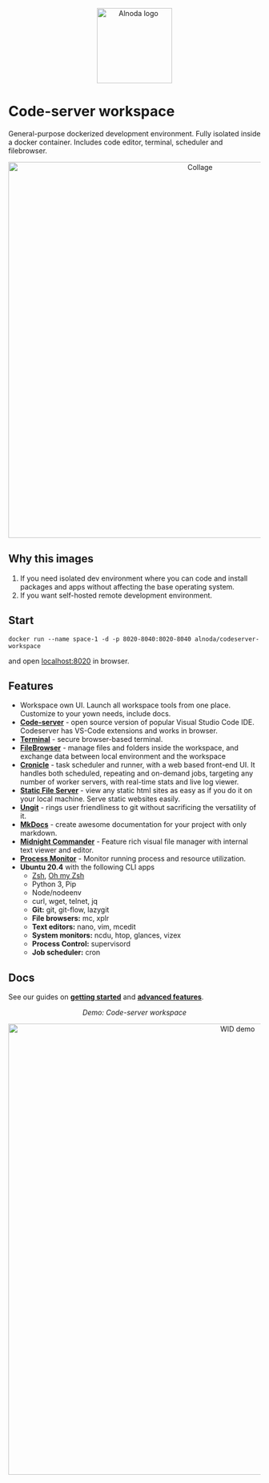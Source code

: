 <p align="center">
  <img src="https://github.com/bluxmit/alnoda-workspaces/blob/main/img/Alnoda-white.svg" alt="Alnoda logo" width="150">
</p> 

# Code-server workspace
General-purpose dockerized development environment. Fully isolated inside a docker container. 
Includes code editor, terminal, scheduler and filebrowser. 

<p align="center">
  <img src="https://raw.githubusercontent.com/bluxmit/alnoda-workspaces/main/workspaces/codeserver-workspace/img/codeserver-collage-sm.jpg" alt="Collage" width="750">
</p>

## Why this images

1. If you need isolated dev environment where you can code and install packages and apps without affecting the base operating system.
2. If you want self-hosted remote development environment.

## Start
 
```
docker run --name space-1 -d -p 8020-8040:8020-8040 alnoda/codeserver-workspace
```  

and open [localhost:8020](http://localhost:8020) in browser.  

## Features

- Workspace own UI. Launch all workspace tools from one place. Customize to your yown needs, include docs.
- [**Code-server**](https://github.com/cdr/code-server) - open source version of popular Visual Studio Code IDE. Codeserver has 
VS-Code extensions and works in browser. 
- [**Terminal**](https://github.com/tsl0922/ttyd) - secure browser-based terminal.
- [**FileBrowser**](https://github.com/filebrowser/filebrowser)  - manage files and folders inside the workspace, and exchange data between local environment and the workspace
- [**Cronicle**](https://github.com/jhuckaby/Cronicle)  - task scheduler and runner, with a web based front-end UI. It handles both scheduled, repeating and on-demand jobs, targeting any number of worker servers, with real-time stats and live log viewer.
- [**Static File Server**](https://github.com/vercel/serve) - view any static html sites as easy as if you do it on your local machine. Serve static websites easily.
- [**Ungit**](https://github.com/FredrikNoren/ungit) - rings user friendliness to git without sacrificing the versatility of it.
- [**MkDocs**](https://squidfunk.github.io/mkdocs-material/)  - create awesome documentation for your project with only markdown. 
- [**Midnight Commander**](https://midnight-commander.org/)  - Feature rich visual file manager with internal text viewer and editor. 
- [**Process Monitor**](https://htop.dev/)  - Monitor running process and resource utilization. 
- **Ubuntu 20.4** with the following CLI apps
    - [Zsh](https://www.zsh.org/), [Oh my Zsh](https://ohmyz.sh/)
    - Python 3, Pip 
    - Node/nodeenv
    - curl, wget, telnet, jq
    - **Git:** git, git-flow, lazygit 
    - **File browsers:** mc, xplr
    - **Text editors:** nano, vim, mcedit
    - **System monitors:** ncdu, htop, glances, vizex
    - **Process Control:** supervisord
    - **Job scheduler:** cron

## Docs
See our guides on [**getting started**](docs/getting-started.md) and [**advanced features**](../ubuntu-workspace/docs/workspaces.md).

<div align="center" style="font-style: italic;">
    Demo: Code-server workspace
</div>

<p align="center">
  <img src="https://raw.githubusercontent.com/bluxmit/alnoda-workspaces/main/workspaces/codeserver-workspace/img/codeserver-wid-demo.gif" alt="WID demo" width="900">
</p>